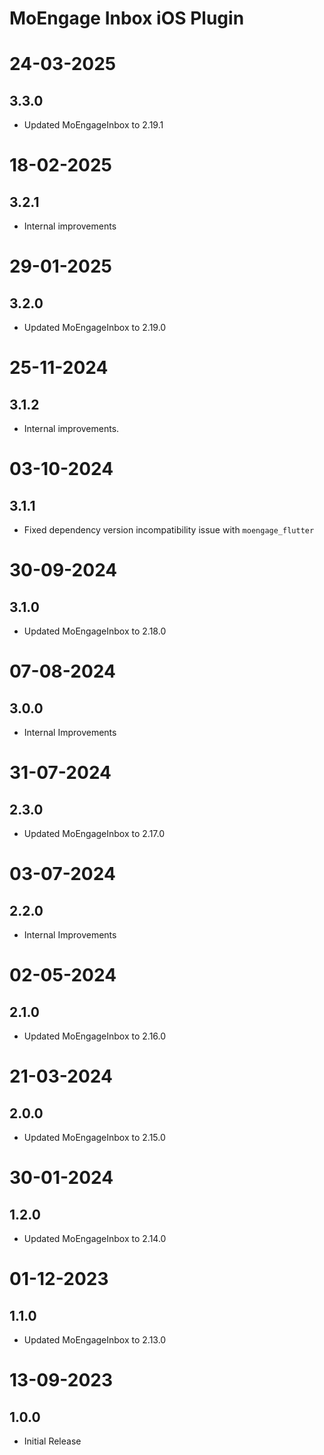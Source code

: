 # MoEngage Inbox iOS Plugin

# 24-03-2025

## 3.3.0
- Updated MoEngageInbox to 2.19.1

# 18-02-2025

## 3.2.1
- Internal improvements

# 29-01-2025

## 3.2.0
-  Updated MoEngageInbox to 2.19.0
          
# 25-11-2024

## 3.1.2
- Internal improvements.

# 03-10-2024

## 3.1.1
- Fixed dependency version incompatibility issue with `moengage_flutter`

# 30-09-2024

## 3.1.0
-  Updated MoEngageInbox to 2.18.0

# 07-08-2024

## 3.0.0
- Internal Improvements

# 31-07-2024

## 2.3.0
- Updated MoEngageInbox to 2.17.0

# 03-07-2024

## 2.2.0
- Internal Improvements

# 02-05-2024

## 2.1.0
- Updated MoEngageInbox to 2.16.0

# 21-03-2024

## 2.0.0
- Updated MoEngageInbox to 2.15.0

# 30-01-2024

## 1.2.0
- Updated MoEngageInbox to 2.14.0

# 01-12-2023

## 1.1.0
- Updated MoEngageInbox to 2.13.0

# 13-09-2023

## 1.0.0
- Initial Release